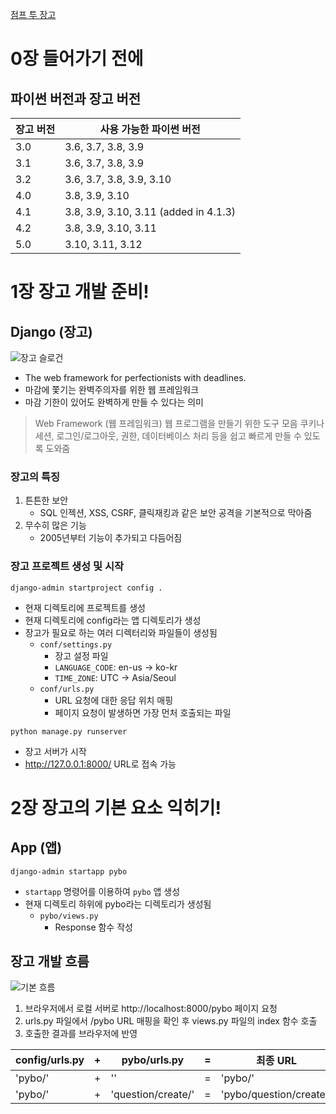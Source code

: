 [점프 투 장고](https://wikidocs.net/book/4223)

# 0장 들어가기 전에

## 파이썬 버전과 장고 버전

| 장고 버전 | 사용 가능한 파이썬 버전                         |
|-------|---------------------------------------|
| 3.0   | 3.6, 3.7, 3.8, 3.9                    |
| 3.1   | 3.6, 3.7, 3.8, 3.9                    |
| 3.2   | 3.6, 3.7, 3.8, 3.9, 3.10              |
| 4.0   | 3.8, 3.9, 3.10                        |
| 4.1   | 3.8, 3.9, 3.10, 3.11 (added in 4.1.3) |
| 4.2   | 3.8, 3.9, 3.10, 3.11                  |
| 5.0   | 3.10, 3.11, 3.12                      |

# 1장 장고 개발 준비!

## Django (장고)

![장고 슬로건](https://wikidocs.net/images/page/78004/O_1-01_3.png)

- The web framework for perfectionists with deadlines.
- 마감에 쫓기는 완벽주의자를 위한 웹 프레임워크
- 마감 기한이 있어도 완벽하게 만들 수 있다는 의미

> Web Framework (웹 프레임워크)
> 웹 프로그램을 만들기 위한 도구 모음
> 쿠키나 세션, 로그인/로그아웃, 권한, 데이터베이스 처리 등을 쉽고 빠르게 만들 수 있도록 도와줌

### 장고의 특징

1. 튼튼한 보안
    - SQL 인젝션, XSS, CSRF, 클릭재킹과 같은 보안 공격을 기본적으로 막아줌
2. 무수히 많은 기능
    - 2005년부터 기능이 추가되고 다듬어짐

### 장고 프로젝트 생성 및 시작

```shell
django-admin startproject config .
```

- 현재 디렉토리에 프로젝트를 생성
- 현재 디렉토리에 config라는 앱 디렉토리가 생성
- 장고가 필요로 하는 여러 디렉터리와 파일들이 생성됨
    - `conf/settings.py`
        - 장고 설정 파일
        - `LANGUAGE_CODE`: en-us -> ko-kr
        - `TIME_ZONE`: UTC -> Asia/Seoul
    - `conf/urls.py`
        - URL 요청에 대한 응답 위치 매핑
        - 페이지 요청이 발생하면 가장 먼처 호출되는 파일

```shell
python manage.py runserver
```

- 장고 서버가 시작
- http://127.0.0.1:8000/ URL로 접속 가능

# 2장 장고의 기본 요소 익히기!

## App (앱)

```shell
django-admin startapp pybo
```

- `startapp` 명령어를 이용하여 `pybo` 앱 생성
- 현재 디렉토리 하위에 pybo라는 디렉토리가 생성됨
    - `pybo/views.py`
        - Response 함수 작성

## 장고 개발 흐름

![기본 흐름](https://wikidocs.net/images/page/70649/2-01_6.png)

1. 브라우저에서 로컬 서버로 http://localhost:8000/pybo 페이지 요청
2. urls.py 파일에서 /pybo URL 매핑을 확인 후 views.py 파일의 index 함수 호출
3. 호출한 결과를 브라우저에 반영

| config/urls.py | +   | pybo/urls.py       | =   | 최종 URL                  |
|----------------|-----|--------------------|-----|-------------------------|
| 'pybo/'        | +   | ''                 | =   | 'pybo/'                 |
| 'pybo/'        | +   | 'question/create/' | =   | 'pybo/question/create/' |
